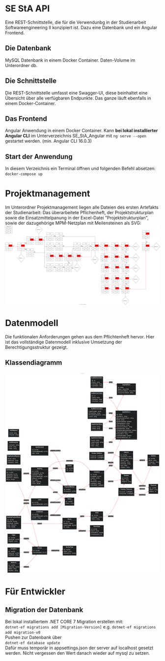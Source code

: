 ﻿# SE StA API

Eine REST-Schnittstelle, die für die Verwendunbg in der Studienarbeit Softwareengineering II konzipiert ist. Dazu eine Datenbank und ein Angular Frontend.

## Die Datenbank

MySQL Datenbank in einem Docker Container. Daten-Volume im Unterordner db.

## Die Schnittstelle

Die REST-Schnittstelle umfasst eine Swagger-UI, diese beinhaltet eine Übersicht über alle verfügbaren Endpunkte. Das ganze läuft ebenfalls in einem Docker-Container.

## Das Frontend

Angular Anwendung in einem Docker Container.
Kann <b>bei lokal installierter Angular CLI</b> im Unterverzeichnis SE_StA_Angular mit
`ng serve --open`
gestartet werden. (min. Angular CLI 16.0.3)

## Start der Anwendung

In diesem Verzeichnis ein Terminal öffnen und folgenden Befehl absetzen:
`docker-compose up`

# Projektmanagement

Im Unterordner Projektmanagement liegen alle Dateien des ersten Artefakts der Studienarbeit:
Das überarbeitete Pflichenheft, der Projektstrukturplan sowie die Einsatzmittelpanung in der Excel-Datei "Projektstrukturplan", sowie der dazugehörige MPM-Netzplan mit Meilensteinen als SVG:
![MPMNetzplan](Projektmanagement/MPM_Netzplan.svg)

# Datenmodell

Die funktionalen Anforderungen gehen aus dem Pflichtenheft hervor. Hier ist das vollständige Datenmodell inklusive Umsetzung der Berechtigungsstruktur gezeigt.

## Klassendiagramm

![Klassendiagramm](Classes.png)

# Für Entwickler

## Migration der Datenbank

Bei lokal installiertem .NET CORE 7 Migration erstellen mit:<br />
`dotnet-ef migrations add [Migration-Version]`
e.g.
`dotmet-ef migrations add migration-v0`<br />
Pushen zur Datenbank über<br />
`dotnet-ef database update`<br />
Dafür muss temporär in appsettings.json der server auf localhost gesetzt werden.
Nicht vergessen den Wert danach wieder auf mysql zu setzen.